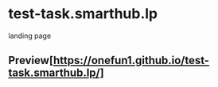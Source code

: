 # test-task.smarthub.lp
landing page


## Preview[https://onefun1.github.io/test-task.smarthub.lp/]
